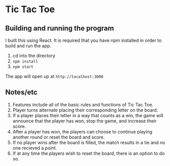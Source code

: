 # Tic Tac Toe

## Building and running the program

I built this using React. It is required that you have npm installed in order to build and run the app.

1. cd into the directory
2. `npm install`
3. `npm start`

The app will open up at `http://localhost:3000`

## Notes/etc

1. Features include all of the basic rules and functions of Tic Tac Toe.
2. Player turns alternate placing their corresponding letter on the board.
3. If a player places their letter in a way that counts as a win, the game will announce that the player has won, stop the game, and increase their score.
4. After a player has won, the players can choose to continue playing another round or reset the board and score.
5. If no player wins after the board is filled, the match results in a tie and no one recieved a point.
6. If at any time the players wish to reset the board, there is an option to do so.